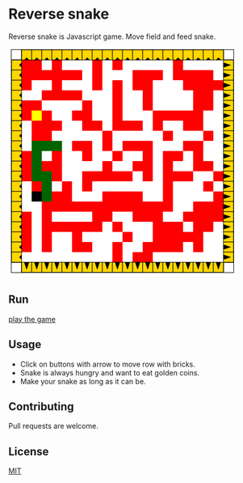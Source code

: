 # Reverse snake

Reverse snake is Javascript game. Move field and feed snake.

![Screenshot](https://raw.githubusercontent.com/vstebunov/reverse_snake/master/img/snake.gif)

## Run

[play the game](https://rawgithub.com/vstebunov/Reverse_snake/master/snake.html)

## Usage

* Click on buttons with arrow to move row with bricks. 
* Snake is always hungry and want to eat golden coins.
* Make your snake as long as it can be.

## Contributing
Pull requests are welcome.

## License
[MIT](https://choosealicense.com/licenses/mit/)
